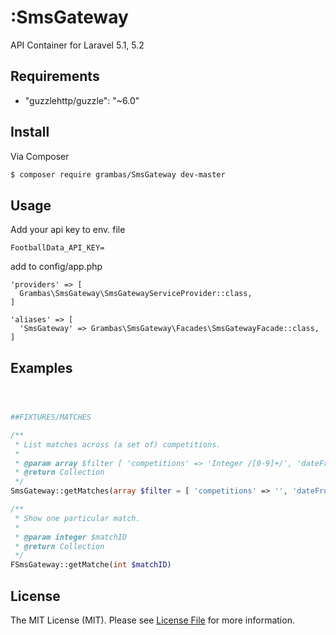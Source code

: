 # :SmsGateway


API Container for Laravel 5.1, 5.2


## Requirements
-  "guzzlehttp/guzzle": "~6.0"


## Install

Via Composer

``` bash
$ composer require grambas/SmsGateway dev-master
```

## Usage


Add your api key to env. file

```
FootballData_API_KEY=
```
add to config/app.php 
``` 
'providers' => [
  Grambas\SmsGateway\SmsGatewayServiceProvider::class,
]

'aliases' => [
  'SmsGateway' => Grambas\SmsGateway\Facades\SmsGatewayFacade::class,
]
```

## Examples
```php



##FIXTURES/MATCHES

/**
 * List matches across (a set of) competitions.	
 *
 * @param array $filter [ 'competitions' => 'Integer /[0-9]+/', 'dateFrom' => 'yyyy-MM-dd', 'dateTo' => 'yyyy-MM-dd', 'status' => 'SCHEDULED | LIVE | IN_PLAY | PAUSED | FINISHED | POSTPONED | SUSPENDED | CANCELED' ]
 * @return Collection
 */
SmsGateway::getMatches(array $filter = [ 'competitions' => '', 'dateFrom' => '', 'dateTo' => '', 'status' => '' ])

/**
 * Show one particular match.	
 *
 * @param integer $matchID
 * @return Collection
 */
FSmsGateway::getMatche(int $matchID)

```


## License

The MIT License (MIT). Please see [License File](LICENSE.md) for more information.

[link-packagist]: https://packagist.org/packages/grambas/football-data
[link-author]: https://github.com/grambas
